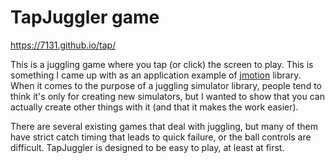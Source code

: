 # TapJuggler game

https://7131.github.io/tap/

This is a juggling game where you tap (or click) the screen to play.
This is something I came up with as an application example of [jmotion](https://github.com/7131/jmotion/) library.
When it comes to the purpose of a juggling simulator library, people tend to think it's only for creating new simulators, but I wanted to show that you can actually create other things with it (and that it makes the work easier).

There are several existing games that deal with juggling, but many of them have strict catch timing that leads to quick failure, or the ball controls are difficult.
TapJuggler is designed to be easy to play, at least at first.
